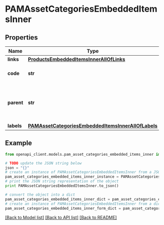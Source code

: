 # PAMAssetCategoriesEmbeddedItemsInner


## Properties
Name | Type | Description | Notes
------------ | ------------- | ------------- | -------------
**links** | [**ProductsEmbeddedItemsInnerAllOfLinks**](ProductsEmbeddedItemsInnerAllOfLinks.md) |  | [optional] 
**code** | **str** | PAM asset category code | 
**parent** | **str** | PAM ssset category code of the parent&#39;s asset category | [optional] [default to 'null']
**labels** | [**PAMAssetCategoriesEmbeddedItemsInnerAllOfLabels**](PAMAssetCategoriesEmbeddedItemsInnerAllOfLabels.md) |  | [optional] 

## Example

```python
from openapi_client.models.pam_asset_categories_embedded_items_inner import PAMAssetCategoriesEmbeddedItemsInner

# TODO update the JSON string below
json = "{}"
# create an instance of PAMAssetCategoriesEmbeddedItemsInner from a JSON string
pam_asset_categories_embedded_items_inner_instance = PAMAssetCategoriesEmbeddedItemsInner.from_json(json)
# print the JSON string representation of the object
print PAMAssetCategoriesEmbeddedItemsInner.to_json()

# convert the object into a dict
pam_asset_categories_embedded_items_inner_dict = pam_asset_categories_embedded_items_inner_instance.to_dict()
# create an instance of PAMAssetCategoriesEmbeddedItemsInner from a dict
pam_asset_categories_embedded_items_inner_form_dict = pam_asset_categories_embedded_items_inner.from_dict(pam_asset_categories_embedded_items_inner_dict)
```
[[Back to Model list]](../README.md#documentation-for-models) [[Back to API list]](../README.md#documentation-for-api-endpoints) [[Back to README]](../README.md)


